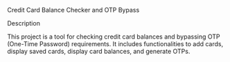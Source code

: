 Credit Card Balance Checker and OTP Bypass

Description

This project is a tool for checking credit card balances and bypassing OTP (One-Time Password) requirements. It includes functionalities to add cards, display saved cards, display card balances, and generate OTPs.

